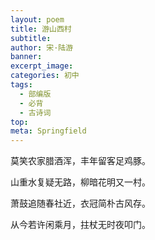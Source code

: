 ```yaml
---
layout: poem
title: 游山西村
subtitle: 
author: 宋·陆游
banner: 
excerpt_image: 
categories: 初中
tags:
  - 部编版
  - 必背
  - 古诗词
top: 
meta: Springfield
---
```




莫笑农家腊酒浑，丰年留客足鸡豚。

山重水复疑无路，柳暗花明又一村。

萧鼓追随春社近，衣冠简朴古风存。

从今若许闲乘月，拄杖无时夜叩门。